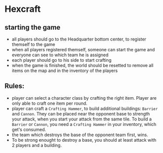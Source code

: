# Hexcraft

## starting the game

- all players should go to the Headquarter bottom center, to register themself to the game
- when all players registered themself, someone can start the game and everyone can see to which team he is assigned
- each player should go to his side to start crafting
- when the game is finished, the world should be resetted to remove all items on the map and in the inventory of the players

## Rules:

- player can select a character class by crafting the right item. Player are only able to craft one item per round.
- player can craft a `Crafting Hammer`, to build additional buildings: `Barrier` and `Cannon`. They can be placed near the opponent base to strength your attack, when you start your attack from the same tile. To build a `Barrier` or `Cannon`, you need a `Crafting Hammer` in your inventory, which get's consumed.
- the team which destroys the base of the opponent team first, wins.
- To be strong enought to destroy a base, you should at least attack with 2 players and a building.

